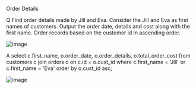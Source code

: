 Order Details

Q
Find order details made by Jill and Eva.
Consider the Jill and Eva as first names of customers.
Output the order date, details and cost along with the first name.
Order records based on the customer id in ascending order.

![image](https://user-images.githubusercontent.com/50389985/226330913-697afcfc-c617-4db5-818e-9cd8fcb28c79.png)

A
select c.first_name, o.order_date, o.order_details, o.total_order_cost 
from customers c
join orders o
on c.id = o.cust_id
where c.first_name = 'Jill'
or c.first_name = 'Eva'
order by o.cust_id asc;

![image](https://user-images.githubusercontent.com/50389985/226330993-046f5967-d19c-4d7b-bcb8-2c384aa056cc.png)
